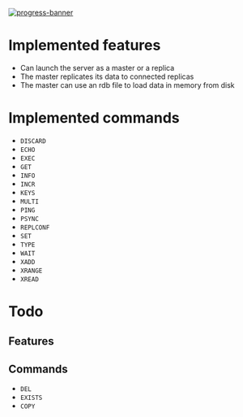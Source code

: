 [![progress-banner](https://backend.codecrafters.io/progress/redis/9541e44c-1cee-46fe-89d7-1a57b455fe2d)](https://app.codecrafters.io/users/codecrafters-bot?r=2qF)

# Implemented features

- Can launch the server as a master or a replica
- The master replicates its data to connected replicas
- The master can use an rdb file to load data in memory from disk

# Implemented commands

- `DISCARD`
- `ECHO`
- `EXEC`
- `GET`
- `INFO`
- `INCR`
- `KEYS`
- `MULTI`
- `PING`
- `PSYNC`
- `REPLCONF`
- `SET`
- `TYPE`
- `WAIT`
- `XADD`
- `XRANGE`
- `XREAD`


# Todo

## Features


## Commands

- `DEL`
- `EXISTS`
- `COPY`
